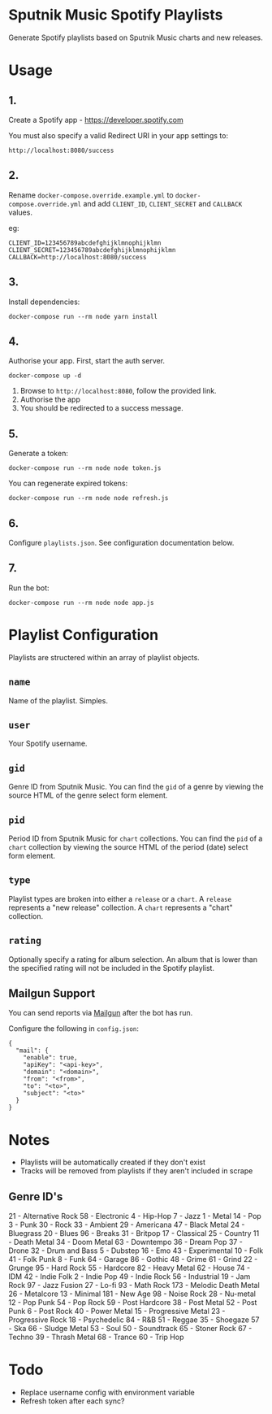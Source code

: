 # Sputnik Music Spotify Playlists

Generate Spotify playlists based on Sputnik Music charts and new releases.

# Usage

## 1.

Create a Spotify app - https://developer.spotify.com

You must also specify a valid Redirect URI in your app settings to:

```
http://localhost:8080/success
```

## 2.

Rename `docker-compose.override.example.yml` to `docker-compose.override.yml`
and add `CLIENT_ID`, `CLIENT_SECRET` and `CALLBACK` values.

eg:

```
CLIENT_ID=123456789abcdefghijklmnophijklmn
CLIENT_SECRET=123456789abcdefghijklmnophijklmn
CALLBACK=http://localhost:8080/success
```

## 3.

Install dependencies:

```
docker-compose run --rm node yarn install
```

## 4.

Authorise your app. First, start the auth server.

```
docker-compose up -d
```

1. Browse to `http://localhost:8080`, follow the provided link.
2. Authorise the app
3. You should be redirected to a success message.

## 5.

Generate a token:

```
docker-compose run --rm node node token.js
```

You can regenerate expired tokens:

```
docker-compose run --rm node node refresh.js
```

## 6.

Configure `playlists.json`. See configuration documentation below.

## 7.

Run the bot:

```
docker-compose run --rm node node app.js
```

# Playlist Configuration

Playlists are structered within an array of playlist objects.

## `name`

Name of the playlist. Simples.

## `user`

Your Spotify username.

## `gid`

Genre ID from Sputnik Music. You can find the `gid` of a genre by viewing the
source HTML of the genre select form element.

## `pid`

Period ID from Sputnik Music for `chart` collections. You can find the `pid` of
a `chart` collection by viewing the source HTML of the period (date) select
form element.

## `type`

Playlist types are broken into either a `release` or a `chart`. A `release`
represents a "new release" collection. A `chart` represents a "chart"
collection.

## `rating`

Optionally specify a rating for album selection. An album that is lower than the
specified rating will not be included in the Spotify playlist.

## Mailgun Support

You can send reports via [Mailgun](https://www.mailgun.com) after the
bot has run.

Configure the following in `config.json`:

```
{
  "mail": {
    "enable": true,
    "apiKey": "<api-key>",
    "domain": "<domain>",
    "from": "<from>",
    "to": "<to>",
    "subject": "<to>"
  }
}
```

# Notes

- Playlists will be automatically created if they don't exist
- Tracks will be removed from playlists if they aren't included in scrape

## Genre ID's

21 - Alternative Rock
58 - Electronic
4 - Hip-Hop
7 - Jazz
1 - Metal
14 - Pop
3 - Punk
30 - Rock
33 - Ambient
29 - Americana
47 - Black Metal
24 - Bluegrass
20 - Blues
96 - Breaks
31 - Britpop
17 - Classical
25 - Country
11 - Death Metal
34 - Doom Metal
63 - Downtempo
36 - Dream Pop
37 - Drone
32 - Drum and Bass
5 - Dubstep
16 - Emo
43 - Experimental
10 - Folk
41 - Folk Punk
8 - Funk
64 - Garage
86 - Gothic
48 - Grime
61 - Grind
22 - Grunge
95 - Hard Rock
55 - Hardcore
82 - Heavy Metal
62 - House
74 - IDM
42 - Indie Folk
2 - Indie Pop
49 - Indie Rock
56 - Industrial
19 - Jam Rock
97 - Jazz Fusion
27 - Lo-fi
93 - Math Rock
173 - Melodic Death Metal
26 - Metalcore
13 - Minimal
181 - New Age
98 - Noise Rock
28 - Nu-metal
12 - Pop Punk
54 - Pop Rock
59 - Post Hardcore
38 - Post Metal
52 - Post Punk
6 - Post Rock
40 - Power Metal
15 - Progressive Metal
23 - Progressive Rock
18 - Psychedelic
84 - R&B
51 - Reggae
35 - Shoegaze
57 - Ska
66 - Sludge Metal
53 - Soul
50 - Soundtrack
65 - Stoner Rock
67 - Techno
39 - Thrash Metal
68 - Trance
60 - Trip Hop

# Todo

- Replace username config with environment variable
- Refresh token after each sync?
